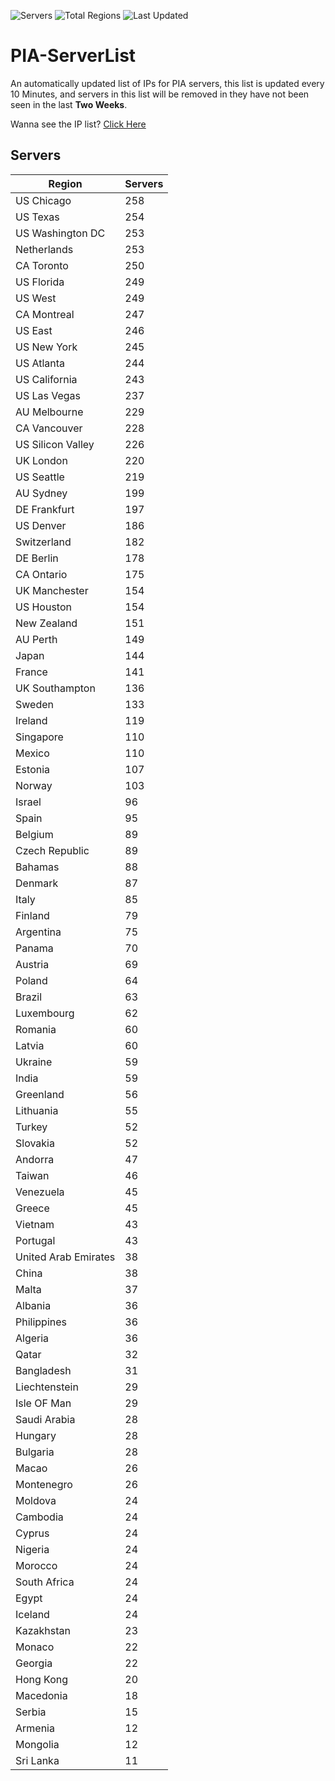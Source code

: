 ![Servers](https://img.shields.io/badge/Servers-9,836-darkgreen)
![Total Regions](https://img.shields.io/badge/Total_Regions-97-darkgreen)
![Last Updated](https://img.shields.io/badge/Last_Updated-December_14_2024_09:31_EST-darkgreen)

# PIA-ServerList
An automatically updated list of IPs for PIA servers, this list is updated every 10 Minutes, and servers in this list will be removed in they have not been seen in the last **Two Weeks**.

Wanna see the IP list? [Click Here](./servers.json)

## Servers
| Region               | Servers |
|----------------------|---------|
| US Chicago | 258 |
| US Texas | 254 |
| US Washington DC | 253 |
| Netherlands | 253 |
| CA Toronto | 250 |
| US Florida | 249 |
| US West | 249 |
| CA Montreal | 247 |
| US East | 246 |
| US New York | 245 |
| US Atlanta | 244 |
| US California | 243 |
| US Las Vegas | 237 |
| AU Melbourne | 229 |
| CA Vancouver | 228 |
| US Silicon Valley | 226 |
| UK London | 220 |
| US Seattle | 219 |
| AU Sydney | 199 |
| DE Frankfurt | 197 |
| US Denver | 186 |
| Switzerland | 182 |
| DE Berlin | 178 |
| CA Ontario | 175 |
| UK Manchester | 154 |
| US Houston | 154 |
| New Zealand | 151 |
| AU Perth | 149 |
| Japan | 144 |
| France | 141 |
| UK Southampton | 136 |
| Sweden | 133 |
| Ireland | 119 |
| Singapore | 110 |
| Mexico | 110 |
| Estonia | 107 |
| Norway | 103 |
| Israel | 96 |
| Spain | 95 |
| Belgium | 89 |
| Czech Republic | 89 |
| Bahamas | 88 |
| Denmark | 87 |
| Italy | 85 |
| Finland | 79 |
| Argentina | 75 |
| Panama | 70 |
| Austria | 69 |
| Poland | 64 |
| Brazil | 63 |
| Luxembourg | 62 |
| Romania | 60 |
| Latvia | 60 |
| Ukraine | 59 |
| India | 59 |
| Greenland | 56 |
| Lithuania | 55 |
| Turkey | 52 |
| Slovakia | 52 |
| Andorra | 47 |
| Taiwan | 46 |
| Venezuela | 45 |
| Greece | 45 |
| Vietnam | 43 |
| Portugal | 43 |
| United Arab Emirates | 38 |
| China | 38 |
| Malta | 37 |
| Albania | 36 |
| Philippines | 36 |
| Algeria | 36 |
| Qatar | 32 |
| Bangladesh | 31 |
| Liechtenstein | 29 |
| Isle OF Man | 29 |
| Saudi Arabia | 28 |
| Hungary | 28 |
| Bulgaria | 28 |
| Macao | 26 |
| Montenegro | 26 |
| Moldova | 24 |
| Cambodia | 24 |
| Cyprus | 24 |
| Nigeria | 24 |
| Morocco | 24 |
| South Africa | 24 |
| Egypt | 24 |
| Iceland | 24 |
| Kazakhstan | 23 |
| Monaco | 22 |
| Georgia | 22 |
| Hong Kong | 20 |
| Macedonia | 18 |
| Serbia | 15 |
| Armenia | 12 |
| Mongolia | 12 |
| Sri Lanka | 11 |